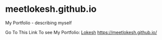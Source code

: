 # meetlokesh.github.io

My Portfolio - describing myself

Go To This Link To see My Portfolio: [Lokesh](http://lokeshmishra.in)
https://meetlokesh.github.io/
